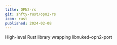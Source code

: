 ```yaml
---
title: OPN2-rs
git: shfty-rust/opn2-rs
icon: rust
published: 2024-02-08
---
```


High-level Rust library wrapping libnuked-opn2-port
